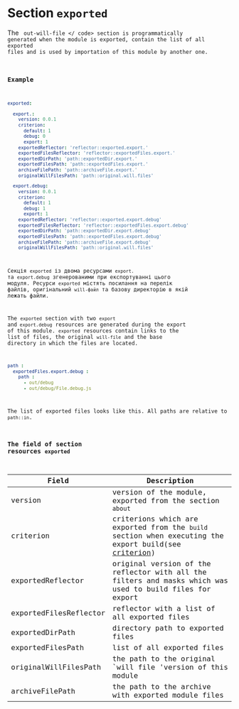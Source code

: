 # Section <code>exported</code>

The <code> out-will-file </ code> section is programmatically generated when the module is exported, contain the list of all exported files and is used by importation of this module by another one.



### Example

```yml
exported:

  export.:
    version: 0.0.1
    criterion:
      default: 1
      debug: 0
      export: 1
    exportedReflector: 'reflector::exported.export.'
    exportedFilesReflector: 'reflector::exportedFiles.export.'
    exportedDirPath: 'path::exportedDir.export.'
    exportedFilesPath: 'path::exportedFiles.export.'
    archiveFilePath: 'path::archiveFile.export.'
    originalWillFilesPath: 'path::original.will.files'

  export.debug:
    version: 0.0.1
    criterion:
      default: 1
      debug: 1
      export: 1
    exportedReflector: 'reflector::exported.export.debug'
    exportedFilesReflector: 'reflector::exportedFiles.export.debug'
    exportedDirPath: 'path::exportedDir.export.debug'
    exportedFilesPath: 'path::exportedFiles.export.debug'
    archiveFilePath: 'path::archiveFile.export.debug'
    originalWillFilesPath: 'path::original.will.files'
```

Cекція `exported` із двома ресурсами `export.` та `export.debug` згенерованими при експортуванні цього модуля. Ресурси `exported` містять посилання на перелік файлів, оригінальний `will-файл` та базову директорію в якій лежать файли.

The `exported` section with two `export` and` export.debug` resources are generated during the export of this module. `exported` resources contain links to the list of files, the original `will-file` and the base directory in which the files are located.

```yml
path :
  exportedFiles.export.debug :
    path :
      - out/debug
      - out/debug/File.debug.js

```

The list of exported files looks like this. All paths are relative to `path::in`.

### The field of section resources  `exported`   

| Field                     | Description                                   |
|--------------------------|----------------------------------------|
| version                  | version of the module, exported from the section `about`                         |
| criterion                | criterions which are exported from the `build` section when executing the export build(see [criterion](Criterions.md)) |
| exportedReflector        | original version of the reflector with all the filters and masks which was used to build files for export|
| exportedFilesReflector   | reflector with a list of all exported files  |  
| exportedDirPath          | directory path to exported files      |
| exportedFilesPath        | list of all exported files           |
| originalWillFilesPath    | the path to the original `will file 'version of this module          |
| archiveFilePath          | the path to the archive with exported module files                         |
